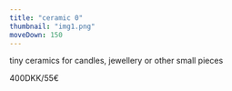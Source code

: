 ```yaml
---
title: "ceramic 0"
thumbnail: "img1.png"
moveDown: 150
---
```

tiny ceramics for candles, jewellery or other small pieces


400DKK/55€